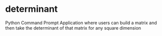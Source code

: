 # determinant
Python Command Prompt Application where users can build a matrix and then take the determinant of that matrix for any square dimension
